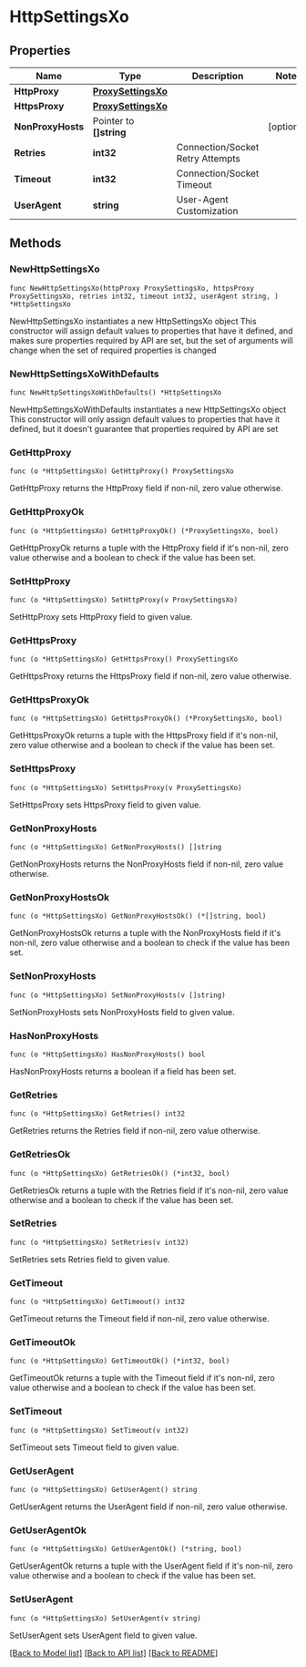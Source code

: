 # HttpSettingsXo

## Properties

Name | Type | Description | Notes
------------ | ------------- | ------------- | -------------
**HttpProxy** | [**ProxySettingsXo**](ProxySettingsXo.md) |  | 
**HttpsProxy** | [**ProxySettingsXo**](ProxySettingsXo.md) |  | 
**NonProxyHosts** | Pointer to **[]string** |  | [optional] 
**Retries** | **int32** | Connection/Socket Retry Attempts | 
**Timeout** | **int32** | Connection/Socket Timeout | 
**UserAgent** | **string** | User-Agent Customization | 

## Methods

### NewHttpSettingsXo

`func NewHttpSettingsXo(httpProxy ProxySettingsXo, httpsProxy ProxySettingsXo, retries int32, timeout int32, userAgent string, ) *HttpSettingsXo`

NewHttpSettingsXo instantiates a new HttpSettingsXo object
This constructor will assign default values to properties that have it defined,
and makes sure properties required by API are set, but the set of arguments
will change when the set of required properties is changed

### NewHttpSettingsXoWithDefaults

`func NewHttpSettingsXoWithDefaults() *HttpSettingsXo`

NewHttpSettingsXoWithDefaults instantiates a new HttpSettingsXo object
This constructor will only assign default values to properties that have it defined,
but it doesn't guarantee that properties required by API are set

### GetHttpProxy

`func (o *HttpSettingsXo) GetHttpProxy() ProxySettingsXo`

GetHttpProxy returns the HttpProxy field if non-nil, zero value otherwise.

### GetHttpProxyOk

`func (o *HttpSettingsXo) GetHttpProxyOk() (*ProxySettingsXo, bool)`

GetHttpProxyOk returns a tuple with the HttpProxy field if it's non-nil, zero value otherwise
and a boolean to check if the value has been set.

### SetHttpProxy

`func (o *HttpSettingsXo) SetHttpProxy(v ProxySettingsXo)`

SetHttpProxy sets HttpProxy field to given value.


### GetHttpsProxy

`func (o *HttpSettingsXo) GetHttpsProxy() ProxySettingsXo`

GetHttpsProxy returns the HttpsProxy field if non-nil, zero value otherwise.

### GetHttpsProxyOk

`func (o *HttpSettingsXo) GetHttpsProxyOk() (*ProxySettingsXo, bool)`

GetHttpsProxyOk returns a tuple with the HttpsProxy field if it's non-nil, zero value otherwise
and a boolean to check if the value has been set.

### SetHttpsProxy

`func (o *HttpSettingsXo) SetHttpsProxy(v ProxySettingsXo)`

SetHttpsProxy sets HttpsProxy field to given value.


### GetNonProxyHosts

`func (o *HttpSettingsXo) GetNonProxyHosts() []string`

GetNonProxyHosts returns the NonProxyHosts field if non-nil, zero value otherwise.

### GetNonProxyHostsOk

`func (o *HttpSettingsXo) GetNonProxyHostsOk() (*[]string, bool)`

GetNonProxyHostsOk returns a tuple with the NonProxyHosts field if it's non-nil, zero value otherwise
and a boolean to check if the value has been set.

### SetNonProxyHosts

`func (o *HttpSettingsXo) SetNonProxyHosts(v []string)`

SetNonProxyHosts sets NonProxyHosts field to given value.

### HasNonProxyHosts

`func (o *HttpSettingsXo) HasNonProxyHosts() bool`

HasNonProxyHosts returns a boolean if a field has been set.

### GetRetries

`func (o *HttpSettingsXo) GetRetries() int32`

GetRetries returns the Retries field if non-nil, zero value otherwise.

### GetRetriesOk

`func (o *HttpSettingsXo) GetRetriesOk() (*int32, bool)`

GetRetriesOk returns a tuple with the Retries field if it's non-nil, zero value otherwise
and a boolean to check if the value has been set.

### SetRetries

`func (o *HttpSettingsXo) SetRetries(v int32)`

SetRetries sets Retries field to given value.


### GetTimeout

`func (o *HttpSettingsXo) GetTimeout() int32`

GetTimeout returns the Timeout field if non-nil, zero value otherwise.

### GetTimeoutOk

`func (o *HttpSettingsXo) GetTimeoutOk() (*int32, bool)`

GetTimeoutOk returns a tuple with the Timeout field if it's non-nil, zero value otherwise
and a boolean to check if the value has been set.

### SetTimeout

`func (o *HttpSettingsXo) SetTimeout(v int32)`

SetTimeout sets Timeout field to given value.


### GetUserAgent

`func (o *HttpSettingsXo) GetUserAgent() string`

GetUserAgent returns the UserAgent field if non-nil, zero value otherwise.

### GetUserAgentOk

`func (o *HttpSettingsXo) GetUserAgentOk() (*string, bool)`

GetUserAgentOk returns a tuple with the UserAgent field if it's non-nil, zero value otherwise
and a boolean to check if the value has been set.

### SetUserAgent

`func (o *HttpSettingsXo) SetUserAgent(v string)`

SetUserAgent sets UserAgent field to given value.



[[Back to Model list]](../README.md#documentation-for-models) [[Back to API list]](../README.md#documentation-for-api-endpoints) [[Back to README]](../README.md)



